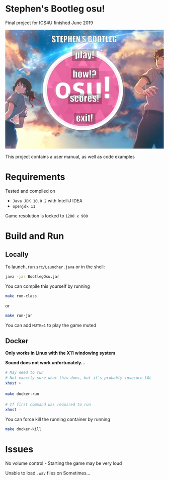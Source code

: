 # Stephen's Bootleg osu!
Final project for ICS4U finished June 2019

![Title Screen](res/textures/title.jpg)

This project contains a user manual, as well as code examples

# Requirements
Tested and compiled on 
- `Java JDK 10.0.2` with IntelliJ IDEA
- `openjdk 11`

Game resolution is locked to `1200 x 900`

# Build and Run
## Locally
To launch, run `src/Launcher.java` or in the shell:
```bash
java -jar BootlegOsu.jar
```
You can compile this yourself by running
```bash
make run-class
```
or
```bash
make run-jar
```
You can add `MUTE=1` to play the game muted

## Docker
**Only works in Linux with the X11 windowing system**

**Sound does not work unfortunately...**
```bash
# May need to run 
# Not exactly sure what this does, but it's probably insecure LOL
xhost +

make docker-run

# If first command was required to run
xhost -
```
You can force kill the running container by running
```bash
make docker-kill
```

# Issues
No volume control - Starting the game may be very loud

Unable to load `.wav` files on Sometimes...
